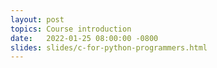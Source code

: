 ```yaml
---
layout: post
topics: Course introduction
date:   2022-01-25 08:00:00 -0800
slides: slides/c-for-python-programmers.html
---
```


